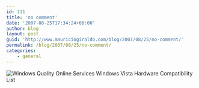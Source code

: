 ```yaml
---
id: 111
title: 'no comment'
date: '2007-08-25T17:34:24+00:00'
author: blog
layout: post
guid: 'http://www.mauriciogiraldo.com/blog/2007/08/25/no-comment/'
permalink: /blog/2007/08/25/no-comment/
categories:
    - general
---
```


![Windows Quality Online Services  Windows Vista Hardware Compatibility List](//www.mauriciogiraldo.com/blog/wp-content/uploads/2007/08/windows-quality-online-services-windows-vista-hardware-compatibility-list.jpg)